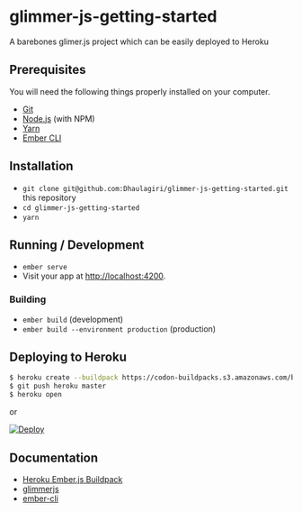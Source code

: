 # glimmer-js-getting-started

A barebones glimer.js project which can be easily deployed to Heroku

## Prerequisites

You will need the following things properly installed on your computer.

* [Git](https://git-scm.com/)
* [Node.js](https://nodejs.org/) (with NPM)
* [Yarn](https://yarnpkg.com/en/)
* [Ember CLI](https://ember-cli.com/)

## Installation

* `git clone git@github.com:Dhaulagiri/glimmer-js-getting-started.git` this repository
* `cd glimmer-js-getting-started`
* `yarn`

## Running / Development

* `ember serve`
* Visit your app at [http://localhost:4200](http://localhost:4200).

### Building

* `ember build` (development)
* `ember build --environment production` (production)


## Deploying to Heroku

```sh
$ heroku create --buildpack https://codon-buildpacks.s3.amazonaws.com/buildpacks/heroku/emberjs.tgz
$ git push heroku master
$ heroku open
```
or

[![Deploy](https://www.herokucdn.com/deploy/button.svg)](https://heroku.com/deploy?template=https://github.com/Dhaulagiri/glimmer-js-getting-started)

## Documentation

* [Heroku Ember.js Buildpack](https://github.com/heroku/heroku-buildpack-emberjs)
* [glimmerjs](http://github.com/tildeio/glimmer/)
* [ember-cli](https://ember-cli.com/)
